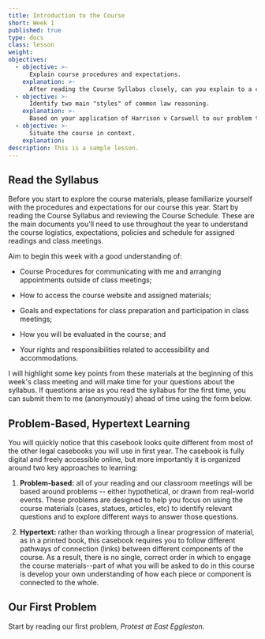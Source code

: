 ```yaml
---
title: Introduction to the Course
short: Week 1
published: true
type: docs
class: lesson
weight: 
objectives:
  - objective: >-
      Explain course procedures and expectations.
    explanation: >-
      After reading the Course Syllabus closely, can you explain to a classmate who might have missed this first week the key information they will need in order to navigate the course?
  - objective: >-
      Identify two main "styles" of common law reasoning. 
    explanation: >-
      Based on your application of Harrison v Carswell to our problem this week, you should be able to describe how the judges' reasoning reflects two major historical styles of reasoning. 
  - objective: >-
      Situate the course in context.
    explanation: 
description: This is a sample lesson.
---
```


## Read the Syllabus

Before you start to explore the course materials, please familiarize yourself with the procedures and expectations for our course this year. Start by reading the Course Syllabus and reviewing the Course Schedule. These are the main documents you'll need to use throughout the year to understand the course logistics, expectations, policies and schedule for assigned readings and class meetings.

Aim to begin this week with a good understanding of:

- Course Procedures for communicating with me and arranging appointments outside of class meetings;

- How to access the course website and assigned materials;

- Goals and expectations for class preparation and participation in class meetings;

- How you will be evaluated in the course; and

- Your rights and responsibilities related to accessibility and accommodations.

I will highlight some key points from these materials at the beginning of this week's class meeting and will make time for your questions about the syllabus. If questions arise as you read the syllabus for the first time, you can submit them to me (anonymously) ahead of time using the form below.

## Problem-Based, Hypertext Learning

You will quickly notice that this casebook looks quite different from most of the other legal casebooks you will use in first year. The casebook is fully digital and freely accessible online, but more importantly it is organized around two key approaches to learning:

1. **Problem-based:** all of your reading and our classroom meetings will be based around problems -- either hypothetical, or drawn from real-world events. These problems are designed to help you focus on using the course materials (cases, statues, articles, etc) to identify relevant questions and to explore different ways to answer those questions.  

2. **Hypertext:** rather than working through a linear progression of material, as in a printed book, this casebook requires you to follow different pathways of connection (links) between different components of the course. As a result, there is no single, correct order in which to engage the course materials--part of what you will be asked to do in this course is develop your own understanding of how each piece or component is connected to the whole. 

## Our First Problem

Start by reading our first problem, *Protest at East Eggleston*. 